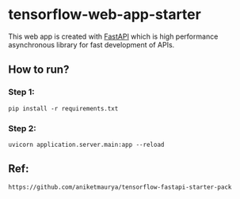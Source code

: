 # tensorflow-web-app-starter

This web app is created with [FastAPI](https://fastapi.tiangolo.com/) which is high performance asynchronous library for fast development of APIs.





## How to run?

### Step 1:
`pip install -r requirements.txt`
### Step 2:
`uvicorn application.server.main:app --reload`

## Ref:

`https://github.com/aniketmaurya/tensorflow-fastapi-starter-pack`
